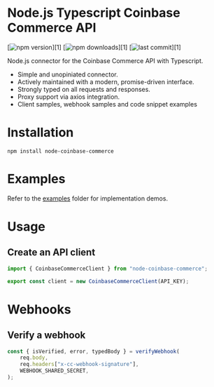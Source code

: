# Node.js Typescript Coinbase Commerce API

[![npm version](https://img.shields.io/npm/v/node-coinbase-commerce)][1]
[![npm downloads](https://img.shields.io/npm/dt/node-coinbase-commerce)][1]
[![last commit](https://img.shields.io/github/last-commit/re4gd/node-coinbase-commerce)][1]

Node.js connector for the Coinbase Commerce API with Typescript.

- Simple and unopiniated connector.
- Actively maintained with a modern, promise-driven interface.
- Strongly typed on all requests and responses.
- Proxy support via axios integration.
- Client samples, webhook samples and code snippet examples

# Installation

`npm install node-coinbase-commerce`

# Examples

Refer to the [examples](./examples) folder for implementation demos.

# Usage

## Create an API client

```typescript
import { CoinbaseCommerceClient } from "node-coinbase-commerce";

export const client = new CoinbaseCommerceClient(API_KEY);
```

# Webhooks

## Verify a webhook

```typescript
const { isVerified, error, typedBody } = verifyWebhook(
	req.body,
	req.headers["x-cc-webhook-signature"],
	WEBHOOK_SHARED_SECRET,
);
```
